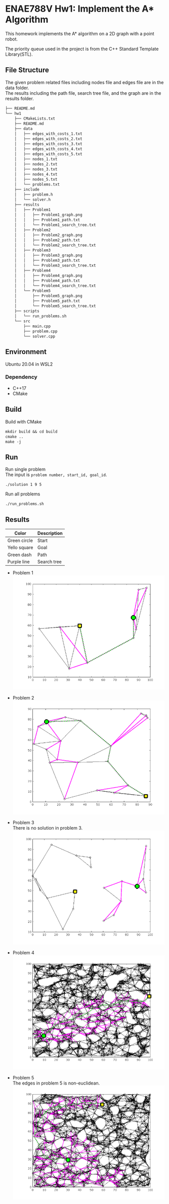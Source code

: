 # ENAE788V Hw1: Implement the A\* Algorithm
This homework implements the A\* algorithm on a 2D graph with a point robot.  

The priority queue used in the project is from the C++ Standard Template Library(STL).

## File Structure
The given problem related files including nodes file and edges file are in the data folder.  
The results including the path file, search tree file, and the graph are in the results folder.  

```
├── README.md
└── hw1
    ├── CMakeLists.txt
    ├── README.md
    ├── data
    │   ├── edges_with_costs_1.txt
    │   ├── edges_with_costs_2.txt
    │   ├── edges_with_costs_3.txt
    │   ├── edges_with_costs_4.txt
    │   ├── edges_with_costs_5.txt
    │   ├── nodes_1.txt
    │   ├── nodes_2.txt
    │   ├── nodes_3.txt
    │   ├── nodes_4.txt
    │   ├── nodes_5.txt
    │   └── problems.txt
    ├── include
    │   ├── problem.h
    │   └── solver.h
    ├── results
    │   ├── Problem1
    │   │   ├── Problem1_graph.png
    │   │   ├── Problem1_path.txt
    │   │   └── Problem1_search_tree.txt
    │   ├── Problem2
    │   │   ├── Problem2_graph.png
    │   │   ├── Problem2_path.txt
    │   │   └── Problem2_search_tree.txt
    │   ├── Problem3
    │   │   ├── Problem3_graph.png
    │   │   ├── Problem3_path.txt
    │   │   └── Problem3_search_tree.txt
    │   ├── Problem4
    │   │   ├── Problem4_graph.png
    │   │   ├── Problem4_path.txt
    │   │   └── Problem4_search_tree.txt
    │   └── Problem5
    │       ├── Problem5_graph.png
    │       ├── Problem5_path.txt
    │       └── Problem5_search_tree.txt
    ├── scripts
    │   └── run_problems.sh
    └── src
        ├── main.cpp
        ├── problem.cpp
        └── solver.cpp
```

## Environment
Ubuntu 20.04 in WSL2
### Dependency
- C++17
- CMake

## Build
Build with CMake
```
mkdir build && cd build
cmake ..
make -j
```

## Run 
Run single problem  
The input is `problem number, start_id, goal_id`.  

```
./solution 1 9 5
```
Run all problems
```
./run_problems.sh
```

## Results
|Color|Description|
|-----|-----|
|Green circle|Start|
|Yello square|Goal|
|Green dash|Path|
|Purple line|Search tree| 

- Problem 1  
![problem1](./results/Problem1/Problem1_graph.png)

- Problem 2  
![problem2](./results/Problem2/Problem2_graph.png)

- Problem 3  
There is no solution in problem 3.
![problem3](./results/Problem3/Problem3_graph.png)

- Problem 4  
![problem4](./results/Problem4/Problem4_graph.png)

- Problem 5  
The edges in problem 5 is non-euclidean.
![problem5](./results/Problem5/Problem5_graph.png)
